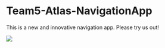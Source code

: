 # Team5-Atlas-NavigationApp

This is a new and innovative navigation app. Please try us out!

![](https://stock.adobe.com/search?k=hiking+woman&asset_id=225104208)
